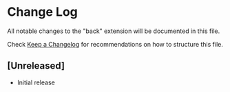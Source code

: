# Change Log

All notable changes to the "back" extension will be documented in this file.

Check [Keep a Changelog](http://keepachangelog.com/) for recommendations on how to structure this file.

## [Unreleased]

- Initial release